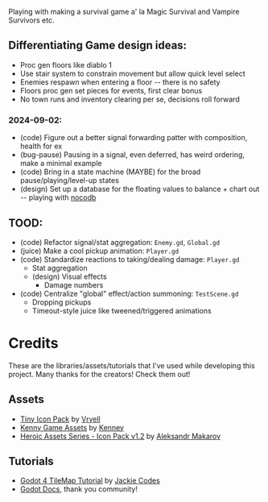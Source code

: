 Playing with making a survival game a' la Magic Survival and Vampire Survivors etc.

## Differentiating Game design ideas:
- Proc gen floors like diablo 1
- Use stair system to constrain movement but allow quick level select
- Enemies respawn when entering a floor -- there is no safety
- Floors proc gen set pieces for events, first clear bonus
- No town runs and inventory clearing per se, decisions roll forward

### 2024-09-02:
- (code) Figure out a better signal forwarding patter with composition, health for ex
- (bug-pause) Pausing in a signal, even deferred, has weird ordering, make a minimal example
- (code) Bring in a state machine (MAYBE) for the broad pause/playing/level-up states
- (design) Set up a database for the floating values to balance + chart out -- playing with [nocodb](https://app.nocodb.com/#/w3w4abb2/p7o1mz2h56mv7gl/mtssmvtqh9sy6hh)

## TOOD:
- (code) Refactor signal/stat aggregation: `Enemy.gd`, `Global.gd`
- (juice) Make a cool pickup animation: `Player.gd`
- (code) Standardize reactions to taking/dealing damage: `Player.gd`
  - Stat aggregation
  - (design) Visual effects
	- Damage numbers
- (code) Centralize "global" effect/action summoning: `TestScene.gd`
  - Dropping pickups
  - Timeout-style juice like tweened/triggered animations

# Credits
These are the libraries/assets/tutorials that I've used while developing this project.
Many thanks for the creators! Check them out!

## Assets
- [Tiny Icon Pack](https://vryell.itch.io/tiny-adventure-pack-plus) by [Vryell](https://www.patreon.com/vryell)
- [Kenny Game Assets](https://kenney.itch.io/kenney-game-assets-1) by [Kenney](www.kenney.nl)
- [Heroic Assets Series - Icon Pack v1.2](https://iknowkingrabbit.itch.io/heroic-icon-pack) by [Aleksandr Makarov](https://www.patreon.com/iknowkingrabbit)

## Tutorials
- [Godot 4 TileMap Tutorial](https://www.youtube.com/playlist?list=PLflAYKtRJ7dwtqA0FsZadrQGal8lWp-MM) by [Jackie Codes](https://www.patreon.com/jackiecodes)
- [Godot Docs](https://docs.godotengine.org/en/stable/index.html), thank you community!
